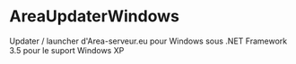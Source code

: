# AreaUpdaterWindows

Updater / launcher d'Area-serveur.eu pour Windows sous .NET Framework 3.5 pour le suport Windows XP
